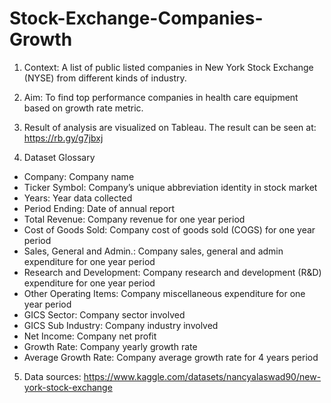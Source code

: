 # Stock-Exchange-Companies-Growth

1. Context: A list of public listed companies in New York Stock Exchange (NYSE) from different kinds of industry. 

2. Aim: To find top performance companies in health care equipment based on growth rate metric.

3. Result of analysis are visualized on Tableau. The result can be seen at: https://rb.gy/g7jbxj

4. Dataset Glossary

- Company: Company name
- Ticker Symbol: Company’s unique abbreviation identity in stock market
- Years: Year data collected
- Period Ending: Date of annual report
- Total Revenue: Company revenue for one year period
- Cost of Goods Sold: Company cost of goods sold (COGS) for one year period
- Sales, General and Admin.: Company sales, general and admin expenditure for one year period
- Research and Development: Company research and development (R&D) expenditure for one year period
- Other Operating Items: Company miscellaneous expenditure for one year period
- GICS Sector: Company sector involved
- GICS Sub Industry: Company industry involved
- Net Income: Company net profit
- Growth Rate: Company yearly growth rate
- Average Growth Rate: Company average growth rate for 4 years period

5. Data sources: https://www.kaggle.com/datasets/nancyalaswad90/new-york-stock-exchange

